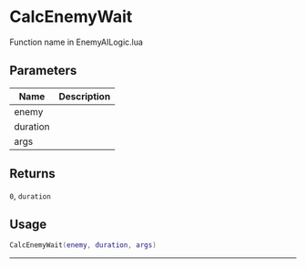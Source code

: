 # CalcEnemyWait

Function name in EnemyAILogic.lua

## Parameters

| Name     | Description |
| -------- | ----------- |
| enemy    |             |
| duration |             |
| args     |             |

## Returns

`0`, `duration`

## Usage

```lua
CalcEnemyWait(enemy, duration, args)
```

---
